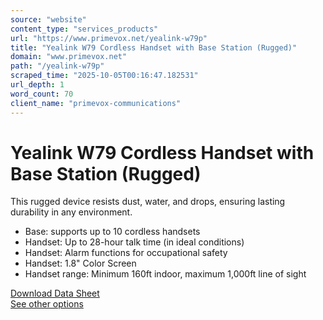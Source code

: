 ```yaml
---
source: "website"
content_type: "services_products"
url: "https://www.primevox.net/yealink-w79p"
title: "Yealink W79 Cordless Handset with Base Station (Rugged)"
domain: "www.primevox.net"
path: "/yealink-w79p"
scraped_time: "2025-10-05T00:16:47.182531"
url_depth: 1
word_count: 70
client_name: "primevox-communications"
---
```


# Yealink W79 Cordless Handset with Base Station (Rugged)

This rugged device resists dust, water, and drops, ensuring lasting durability in any environment.

* Base: supports up to 10 cordless handsets  
* Handset: Up to 28-hour talk time (in ideal conditions)  
* Handset: Alarm functions for occupational safety  
* Handset: 1.8" Color Screen  
* Handset range: Minimum 160ft indoor, maximum 1,000ft line of sight  

[Download Data Sheet](https://www.primevox.net/_files/ugd/d382db_3c9d2f93835d40b3b895bfd45247cd1b.pdf)  
[See other options](https://www.primevox.net/phones-and-accessories)